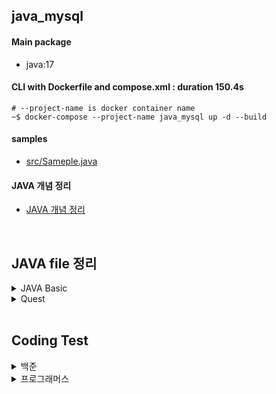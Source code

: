 ## java_mysql
#### Main package
- java:17

#### CLI with Dockerfile and compose.xml : duration 150.4s
```
# --project-name is docker container name
~$ docker-compose --project-name java_mysql up -d --build
```
#### samples
- [src/Sameple.java](./src/Sample.java)

#### JAVA 개념 정리
- [JAVA 개념 정리](https://github.com/YugyeongJo/study_javas/wiki)

<br/>

## JAVA file 정리
<details>
<summary>JAVA Basic</summary>

|구분|파일명|적용내용|파일내용|비고|
|--|--|--|--|--|
|1|[Main](./src/Main.java)|기본 template|기본 template <br> print()|파일명과 class명 일치 필수 <br> System.out.println()|
|2|[DataTypes](./src/DataTypes.java)|datatype(int, bool, string, float)|기본적인 datatype|변수 선언 시 datatype 지정 필수|
|3|[Scanners](./src/Scanners.java)|scanner|scanner 활용하여 외부 입력값 받기||
|4|[Booleans](./src/Booleans.java)|datatype(boolean)|논리자료형 datatype <br> && / ! |&& : and <br> ! : not 의미|
|5|[Ifs](./src/Ifs.java)|if 구문|if 구문||
|6|[LoopsFors](./src/LoopsFors.java)|for 구문|for 구문 <br> 1) for-loop <br> 2) for-each|for-loop : range 범위를 가지고 for문 적용 <br> for-each : list 자체를 넣어서 for문 적용|
|7|[LoopsWhiles](./src/LoopsWhiles.java)|while & break 구문|while & break 구문||
|8|[DataTypeStrings](./src/DataTypeStrings.java)|datatype(string)|문자형 datatype <br> length() / concat() / replaceAll()|length() : 길이 확인 <br> concat() : 결합 <br> 대체|
|9|[DataTypeArrayLists](./src/DataTypeArrayLists.java)|arraylist <br> add(), get(), size(), remove(), set(), clear()|arraylist 형태(List)로 data 저장, 출력, 삭제, 교체|순서 포함 O|
|10|[DatatypeHashMaps](./src/DatatypeHashMaps.java)|hashmap <br> put(), get(), size(), remove(), clear(), keyset(), values()|hashmap 형태(Dictionary)로 data 저장, 출력, 삭제, key값만 출력, value값만 출력|순서 포함 X, 랜덤으로 출력|
|11|[TypeCastIntegers](./src/TypeCastIntegers.java)|Integer.parseInt()|string타입의 숫자를 int타입으로 변환||
|12|[OopCasts](./src/OopCasts.java)|casting datatype|object를 활용하여 data의 다양한 객체타입 지정|data 활용시 casting 필요|

</details>

<details>
<summary>Quest</summary>

|구분|파일명|적용내용|파일내용|비고|
|--|--|--|--|--|
|1|[Additions](./src/quests/Additions.java)|Scanner|Scanner 사용하여 입력받은 값 합산하기||
|2|[ForsIfs](./src/quests/ForsIfs.java)|For 구문 <br> 지수연산|입력값 지수연산하여 4의 배수인지 확인하기||
|3|[WhilesIfsBreak](./src/quests/WhilesIfsBreak.java)|While & break 구문|점수에 따른 학점 계산하기||
|4|[pollsWithoutDB](./src/quests/pollsWithoutDB.java)|ArrayList(add, get) <br> for-loop문 <br> for-each문|영화 선호도 설문조사하기||
|5|[problemsWithoutDB](./src/quests/problemsWithoutDB.java)|ArrayList(add, get) <br> HashMap(put)|문제 출제 후 답항 입력받기||

</details>

<br/>

## Coding Test
<details>

  <summary>백준</summary>

  |구분|소스|문제설명|출처|
  |--|--|--|--|
  |입출력과 사칙연산|[JAVA](./src/codingtests/Beakjoon/B2557.java)|Hello World!를 출력|[백준 2557](https://www.acmicpc.net/problem/2557)|

</details>

<details>
  <summary>프로그래머스</summary>
  
  |NO|구분|소스|문제설명|출처|
  |--|--|--|--|--|
  |1|입문문제|[Python](./docs/codingtests/programmers/120898.py)|편지지의 최소 가로길이 출력|[프로그래머스 120898](https://school.programmers.co.kr/learn/courses/30/lessons/120898)|
  
</details>